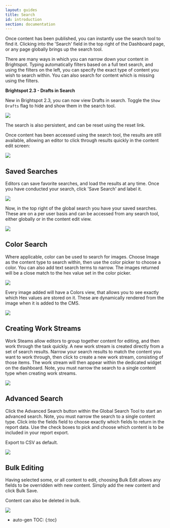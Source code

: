 ```yaml
---
layout: guides
title: Search
id: introduction
section: documentation
---
```


<div markdown="1" class="span8">


Once content has been published, you can instantly use the search tool to find it. Clicking into the 'Search' field in the top right of the Dashboard page, or any page globally brings up the search tool.

There are many ways in which you can narrow down your content in Brightspot. Typing automatically filters based on a full text search, and using the filters on the left, you can specify the exact type of content you wish to search within. You can also search for content which is missing using the filters.

**Brightspot 2.3 - Drafts in Search**

New in Brightspot 2.3, you can now view Drafts in search. Toggle the `Show Drafts` flag to hide and show them in the search tool.

![](http://docs.brightspot.s3.amazonaws.com/search-tool-close.png)

The search is also persistent, and can be reset using the reset link.

Once content has been accessed using the search tool, the results are still available, allowing an editor to click through results quickly in the content edit screen:

![](http://docs.brightspot.s3.amazonaws.com/persist-search-2.1.png)

## Saved Searches

Editors can save favorite searches, and load the results at any time. Once you have conducted your search, click 'Save Search' and label it.

![](http://docs.brightspot.s3.amazonaws.com/saved-search-create.png)

Now, in the top right of the global search you have your saved searches. These are on a per user basis and can be accessed from any search tool, either globally or in the content edit view.

![](http://docs.brightspot.s3.amazonaws.com/saved-search-select.png)

## Color Search

Where applicable, color can be used to search for images. Choose Image as the content type to search within, then use the color picker to choose a color. You can also add text search terms to narrow. The images returned will be a close match to the hex value set in the color picker.

![](http://docs.brightspot.s3.amazonaws.com/color-search-tool.png)

Every image added will have a Colors view, that allows you to see exactly which Hex values are stored on it. These are dynamically rendered from the image when it is added to the CMS.

![](http://docs.brightspot.s3.amazonaws.com/color-on-image.png)


## Creating Work Streams

Work Steams allow editors to group together content for editing, and then work through the task quickly. A new work stream is created directly from a set of search results. Narrow your search results to match the content you want to work through, then click to create a new work stream, consisting of those items. The work stream will then appear within the dedicated widget on the dashboard. Note, you must narrow the search to a single content type when creating work streams.

![](http://docs.brightspot.s3.amazonaws.com/create-workstream-2.2.png)

## Advanced Search

Click the Advanced Search button within the Global Search Tool to start an advanced search. Note, you must narrow the search to a single content type.  Click into the fields field to choose exactly which fields to return in the report data. Use the check boxes to pick and choose which content is to be included in your report export.

Export to CSV as default.

![](http://docs.brightspot.s3.amazonaws.com/search-guides-shot.png)

## Bulk Editing

Having selected some, or all content to edit, choosing Bulk Edit allows any fields to be overridden with new content. Simply add the new content and click Bulk Save.

Content can also be deleted in bulk.

![](http://docs.brightspot.s3.amazonaws.com/bulk-editing-2.1.png)
</div>
<div class="span4 dari-docs-sidebar">
<div markdown="1" style="position:scroll;" class="well sidebar-nav">


* auto-gen TOC:
{:toc}

</div>
</div>
